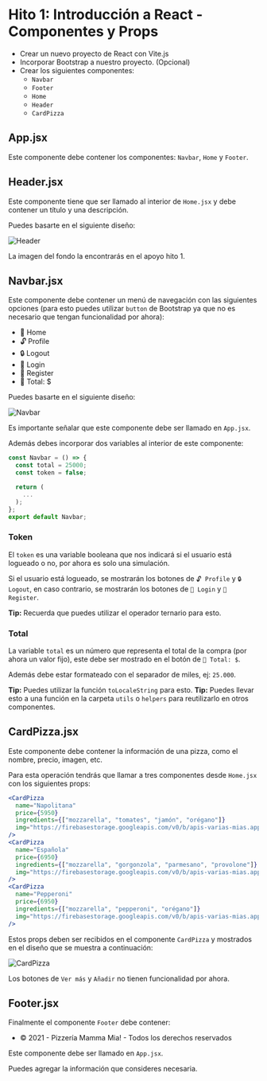 # Hito 1: Introducción a React - Componentes y Props

- Crear un nuevo proyecto de React con Vite.js
- Incorporar Bootstrap a nuestro proyecto. (Opcional)
- Crear los siguientes componentes:
  - `Navbar`
  - `Footer`
  - `Home`
  - `Header`
  - `CardPizza`

## App.jsx

Este componente debe contener los componentes: `Navbar`, `Home` y `Footer`.

## Header.jsx

Este componente tiene que ser llamado al interior de `Home.jsx` y debe contener un título y una descripción.

Puedes basarte en el siguiente diseño:

![Header](https://i.imgur.com/1Q8Q6Zz.png)

La imagen del fondo la encontrarás en el apoyo hito 1.

## Navbar.jsx

Este componente debe contener un menú de navegación con las siguientes opciones (para esto puedes utilizar `button` de Bootstrap ya que no es necesario que tengan funcionalidad por ahora):

- 🍕 Home
- 🔓 Profile
- 🔒 Logout
- 🔐 Login
- 🔐 Register
- 🛒 Total: $

Puedes basarte en el siguiente diseño:

![Navbar](https://i.imgur.com/1Q8Q6Zz.png)

Es importante señalar que este componente debe ser llamado en `App.jsx`.

Además debes incorporar dos variables al interior de este componente:

```js
const Navbar = () => {
  const total = 25000;
  const token = false;

  return (
    ...
  );
};
export default Navbar;
```

### Token

El `token` es una variable booleana que nos indicará si el usuario está logueado o no, por ahora es solo una simulación.

Si el usuario está logueado, se mostrarán los botones de `🔓 Profile` y `🔒 Logout`, en caso contrario, se mostrarán los botones de `🔐 Login` y `🔐 Register`.

**Tip:** Recuerda que puedes utilizar el operador ternario para esto.

### Total

La variable `total` es un número que representa el total de la compra (por ahora un valor fijo), este debe ser mostrado en el botón de `🛒 Total: $`.

Además debe estar formateado con el separador de miles, ej: `25.000`.

**Tip:** Puedes utilizar la función `toLocaleString` para esto.
**Tip:** Puedes llevar esto a una función en la carpeta `utils` o `helpers` para reutilizarlo en otros componentes.

## CardPizza.jsx

Este componente debe contener la información de una pizza, como el nombre, precio, imagen, etc.

Para esta operación tendrás que llamar a tres componentes desde `Home.jsx` con los siguientes props:

```jsx
<CardPizza
  name="Napolitana"
  price={5950}
  ingredients={["mozzarella", "tomates", "jamón", "orégano"]}
  img="https://firebasestorage.googleapis.com/v0/b/apis-varias-mias.appspot.com/o/pizzeria%2Fpizza-1239077_640_cl.jpg?alt=media&token=6a9a33da-5c00-49d4-9080-784dcc87ec2c"
/>
<CardPizza
  name="Española"
  price={6950}
  ingredients={["mozzarella", "gorgonzola", "parmesano", "provolone"]}
  img="https://firebasestorage.googleapis.com/v0/b/apis-varias-mias.appspot.com/o/pizzeria%2Fcheese-164872_640_com.jpg?alt=media&token=18b2b821-4d0d-43f2-a1c6-8c57bc388fab"
/>
<CardPizza
  name="Pepperoni"
  price={6950}
  ingredients={["mozzarella", "pepperoni", "orégano"]}
  img="https://firebasestorage.googleapis.com/v0/b/apis-varias-mias.appspot.com/o/pizzeria%2Fpizza-1239077_640_com.jpg?alt=media&token=e7cde87a-08d5-4040-ac54-90f6c31eb3e3"
/>
```

Estos props deben ser recibidos en el componente `CardPizza` y mostrados en el diseño que se muestra a continuación:

![CardPizza](https://i.imgur.com/1Q8Q6Zz.png)

Los botones de `Ver más` y `Añadir` no tienen funcionalidad por ahora.

## Footer.jsx

Finalmente el componente `Footer` debe contener:

- © 2021 - Pizzería Mamma Mia! - Todos los derechos reservados

Este componente debe ser llamado en `App.jsx`.

Puedes agregar la información que consideres necesaria.
